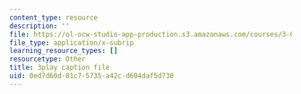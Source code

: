 ```yaml
---
content_type: resource
description: ''
file: https://ol-ocw-studio-app-production.s3.amazonaws.com/courses/3-091sc-introduction-to-solid-state-chemistry-fall-2010/0ed7d60d01c75735a42cd604daf5d730_p6isgsReWmI.vtt
file_type: application/x-subrip
learning_resource_types: []
resourcetype: Other
title: 3play caption file
uid: 0ed7d60d-01c7-5735-a42c-d604daf5d730
---
```

